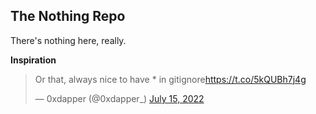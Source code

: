 ## The Nothing Repo

There's nothing here, really.

**Inspiration**

<blockquote class="twitter-tweet" data-width="550" data-lang="en" data-dnt="true" data-theme="light"><p lang="en" dir="ltr">Or that, always nice to have * in gitignore<a href="https://t.co/5kQUBh7j4g">https://t.co/5kQUBh7j4g</a></p>&mdash; 0xdapper (@0xdapper_) <a href="https://twitter.com/0xdapper_/status/1547968918202904576?s=20&t=qjU9Unq8L8FOztDPv1aPZw">July 15, 2022</a></blockquote>
